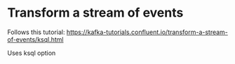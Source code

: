 # Transform a stream of events

Follows this tutorial: https://kafka-tutorials.confluent.io/transform-a-stream-of-events/ksql.html

Uses ksql option
